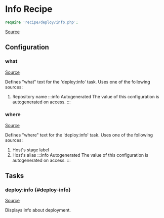<!-- DO NOT EDIT THIS FILE! -->
<!-- Instead edit recipe/deploy/info.php -->
<!-- Then run bin/docgen -->

# Info Recipe

```php
require 'recipe/deploy/info.php';
```

[Source](/recipe/deploy/info.php)


## Configuration
### what
[Source](https://github.com/deployphp/deployer/blob/master/recipe/deploy/info.php#L8)

Defines "what" text for the 'deploy:info' task.
Uses one of the following sources:
1. Repository name
:::info Autogenerated
The value of this configuration is autogenerated on access.
:::




### where
[Source](https://github.com/deployphp/deployer/blob/master/recipe/deploy/info.php#L20)

Defines "where" text for the 'deploy:info' task.
Uses one of the following sources:
1. Host's stage label
2. Host's alias
:::info Autogenerated
The value of this configuration is autogenerated on access.
:::





## Tasks

### deploy\:info {#deploy-info}
[Source](https://github.com/deployphp/deployer/blob/master/recipe/deploy/info.php#L29)

Displays info about deployment.




